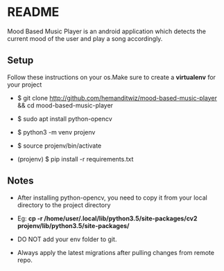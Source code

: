# README


Mood Based Music Player is an android application which detects the current mood of the user and play a song accordingly.

## Setup


Follow these instructions on your os.Make sure to create a **virtualenv** for your project

* $ git clone http://github.com/hemanditwiz/mood-based-music-player && cd mood-based-music-player

* $ sudo apt install python-opencv

* $ python3 -m venv projenv

* $ source projenv/bin/activate

* (projenv) $ pip install -r requirements.txt

## Notes


* After installing python-opencv, you need to copy it from your local directory to the project directory

* Eg: **cp -r /home/user/.local/lib/python3.5/site-packages/cv2  projenv/lib/python3.5/site-packages/**

* DO NOT add your env folder to git.

* Always apply the latest migrations after pulling changes from remote repo.

